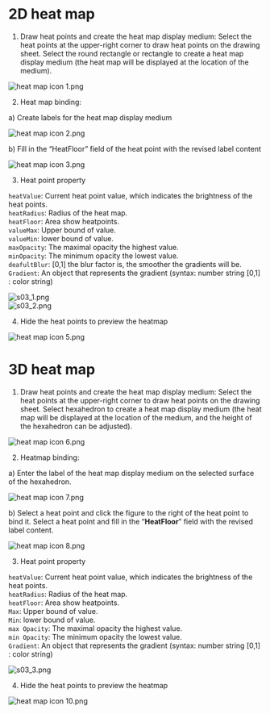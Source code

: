 
# 2D heat map

1.	Draw heat points and create the heat map display medium: Select the heat points at the upper-right corner to draw heat points on the drawing sheet. Select the round rectangle or rectangle to create a heat map display medium (the heat map will be displayed at the location of the medium).

![heat map icon 1.png](h01.png)

2.	Heat map binding:

a) Create labels for the heat map display medium

![heat map icon 2.png](h02.png)

b) Fill in the “HeatFloor” field of the heat point with the revised label content 

![heat map icon 3.png](h03.png)

3.	Heat point property

`heatValue`: Current heat point value, which indicates the brightness of the heat points.  
`heatRadius`: Radius of the heat map.  
`heatFloor`: Area show heatpoints.  
`valueMax`: Upper bound of value.  
`valueMin`: lower bound of value.  
`maxOpacity`: The maximal opacity the highest value.  
`minOpacity`: The minimum opacity the lowest value.  
`deafultBlur`: [0,1] the blur factor is, the smoother the gradients will be.  
`Gradient`: An object that represents the gradient (syntax: number string [0,1] : color string)  

![s03_1.png](h04.png)  
![s03_2.png](h05.png)  


4.	Hide the heat points to preview the heatmap

![heat map icon 5.png](h06.png)

# 3D heat map

1.	Draw heat points and create the heat map display medium: Select the heat points at the upper-right corner to draw heat points on the drawing sheet. Select hexahedron to create a heat map display medium (the heat map will be displayed at the location of the medium, and the height of the hexahedron can be adjusted).

![heat map icon 6.png](h07.png)

2.	Heatmap binding:

a) Enter the label of the heat map display medium on the selected surface of the hexahedron.

![heat map icon 7.png](h08.png)

b) Select a heat point and click the figure to the right of the heat point to bind it. Select a heat point and fill in the “**HeatFloor**” field with the revised label content. 

![heat map icon 8.png](h09.png)

3.	Heat point property  

`heatValue`: Current heat point value, which indicates the brightness of the heat points.  
`heatRadius`: Radius of the heat map.  
`heatFloor`: Area show heatpoints.  
`Max`: Upper bound of value.  
`Min`: lower bound of value.  
`max Opacity`: The maximal opacity the highest value.  
`min Opacity`: The minimum opacity the lowest value.  
`Gradient`: An object that represents the gradient (syntax: number string [0,1] : color string)  

![s03_3.png](h10.png)

4.	Hide the heat points to preview the heatmap

![heat map icon 10.png](h11.png)
